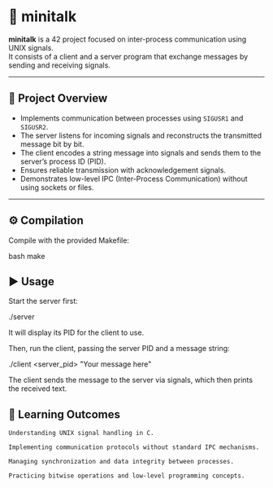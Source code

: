 # 📡 minitalk

**minitalk** is a 42 project focused on inter-process communication using UNIX signals.  
It consists of a client and a server program that exchange messages by sending and receiving signals.

---

## 🧩 Project Overview

- Implements communication between processes using `SIGUSR1` and `SIGUSR2`.
- The server listens for incoming signals and reconstructs the transmitted message bit by bit.
- The client encodes a string message into signals and sends them to the server’s process ID (PID).
- Ensures reliable transmission with acknowledgement signals.
- Demonstrates low-level IPC (Inter-Process Communication) without using sockets or files.

---

## ⚙️ Compilation

Compile with the provided Makefile:

bash
make

## ▶️ Usage

Start the server first:

./server

It will display its PID for the client to use.

Then, run the client, passing the server PID and a message string:

./client <server_pid> "Your message here"

The client sends the message to the server via signals, which then prints the received text.
## 📌 Learning Outcomes

    Understanding UNIX signal handling in C.

    Implementing communication protocols without standard IPC mechanisms.

    Managing synchronization and data integrity between processes.

    Practicing bitwise operations and low-level programming concepts.
